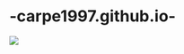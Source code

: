 # -carpe1997.github.io-

<a href="https://www.notion.so/Brazil-E-commerce-Olist-business-strategy-report-bfe6e26cb682488383ba0919ba9029ae" target="_blank"><img src="https://img.shields.io/badge/브라질 E-commerce Olist business strategy report-배경색?style=뱃지모양&logo=로고&logoColor=로고색상"/></a>
